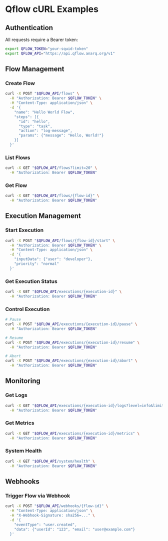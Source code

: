 # Qflow cURL Examples

## Authentication

All requests require a Bearer token:

```bash
export QFLOW_TOKEN="your-squid-token"
export QFLOW_API="https://api.qflow.anarq.org/v1"
```

## Flow Management

### Create Flow

```bash
curl -X POST "$QFLOW_API/flows" \
  -H "Authorization: Bearer $QFLOW_TOKEN" \
  -H "Content-Type: application/json" \
  -d '{
    "name": "Hello World Flow",
    "steps": [{
      "id": "hello",
      "type": "task",
      "action": "log-message",
      "params": {"message": "Hello, World!"}
    }]
  }'
```

### List Flows

```bash
curl -X GET "$QFLOW_API/flows?limit=20" \
  -H "Authorization: Bearer $QFLOW_TOKEN"
```

### Get Flow

```bash
curl -X GET "$QFLOW_API/flows/{flow-id}" \
  -H "Authorization: Bearer $QFLOW_TOKEN"
```

## Execution Management

### Start Execution

```bash
curl -X POST "$QFLOW_API/flows/{flow-id}/start" \
  -H "Authorization: Bearer $QFLOW_TOKEN" \
  -H "Content-Type: application/json" \
  -d '{
    "inputData": {"user": "developer"},
    "priority": "normal"
  }'
```

### Get Execution Status

```bash
curl -X GET "$QFLOW_API/executions/{execution-id}" \
  -H "Authorization: Bearer $QFLOW_TOKEN"
```

### Control Execution

```bash
# Pause
curl -X POST "$QFLOW_API/executions/{execution-id}/pause" \
  -H "Authorization: Bearer $QFLOW_TOKEN"

# Resume
curl -X POST "$QFLOW_API/executions/{execution-id}/resume" \
  -H "Authorization: Bearer $QFLOW_TOKEN"

# Abort
curl -X POST "$QFLOW_API/executions/{execution-id}/abort" \
  -H "Authorization: Bearer $QFLOW_TOKEN"
```

## Monitoring

### Get Logs

```bash
curl -X GET "$QFLOW_API/executions/{execution-id}/logs?level=info&limit=100" \
  -H "Authorization: Bearer $QFLOW_TOKEN"
```

### Get Metrics

```bash
curl -X GET "$QFLOW_API/executions/{execution-id}/metrics" \
  -H "Authorization: Bearer $QFLOW_TOKEN"
```

### System Health

```bash
curl -X GET "$QFLOW_API/system/health" \
  -H "Authorization: Bearer $QFLOW_TOKEN"
```

## Webhooks

### Trigger Flow via Webhook

```bash
curl -X POST "$QFLOW_API/webhooks/{flow-id}" \
  -H "Content-Type: application/json" \
  -H "X-Webhook-Signature: sha256=..." \
  -d '{
    "eventType": "user.created",
    "data": {"userId": "123", "email": "user@example.com"}
  }'
```
